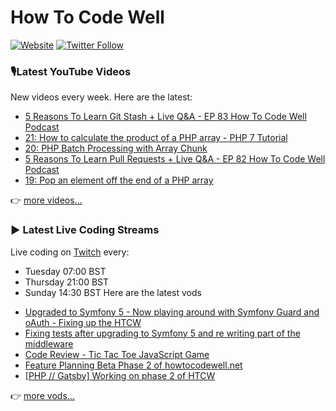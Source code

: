 # How To Code Well

[![Website](https://img.shields.io/twitch/status/howtocodewell?color=pink&label=LIVE%20CODING%20ON%20TWITCH&logoColor=%3D&style=for-the-badge)](https://howtocodewell.net/live)
[![Twitter Follow](https://img.shields.io/twitter/follow/howtocodewell?color=pink&logo=twitter&style=for-the-badge)](https://twitter.com/intent/follow?original_referer=https%3A%2F%2Fgithub.com%2Fhowtocodewell&screen_name=howtocodewell)


### 🎙️Latest YouTube Videos
New videos every week.  Here are the latest:
<!-- YOUTUBE-HTCW:START -->
- [5 Reasons To Learn Git Stash + Live Q&A - EP 83 How To Code Well Podcast](https://www.youtube.com/watch?v=eTlRZAA_XaA)
- [21: How to calculate the product of a PHP array - PHP 7 Tutorial](https://www.youtube.com/watch?v=mhxEggY55e0)
- [20: PHP Batch Processing with Array Chunk](https://www.youtube.com/watch?v=LSDmrLmVbZI)
- [5 Reasons To Learn Pull Requests + Live Q&A - EP 82 How To Code Well Podcast](https://www.youtube.com/watch?v=OZiaJtJ3fG8)
- [19:  Pop an element off the end of a PHP array](https://www.youtube.com/watch?v=LM0w_Syygss)
<!-- YOUTUBE-HTCW:END -->

👉 [more videos...](https://youtube.com/howtocodewell)

### ▶️ Latest Live Coding Streams
Live coding on [Twitch](https://howtocodewell.net/live) every:
- Tuesday 07:00 BST
- Thursday 21:00 BST
- Sunday 14:30 BST
Here are the latest vods

<!-- YOUTUBE-HTCW-LIVE:START -->
- [Upgraded to Symfony 5 - Now playing around with Symfony Guard and oAuth - Fixing up the HTCW](https://www.youtube.com/watch?v=9AYNgrsrx-U)
- [Fixing tests after upgrading to Symfony 5 and re writing part of the middleware](https://www.youtube.com/watch?v=phOaIwvh9Wk)
- [Code Review  - Tic Tac Toe JavaScript Game](https://www.youtube.com/watch?v=9XopNg0TyZA)
- [Feature Planning Beta Phase 2 of howtocodewell.net](https://www.youtube.com/watch?v=RaudpqSgS4I)
- [[PHP // Gatsby] Working on phase 2 of HTCW](https://www.youtube.com/watch?v=uPRiFXf33kw)
<!-- YOUTUBE-HTCW-LIVE:END -->

👉 [more vods...](https://youtube.com/howtocodewelllive)